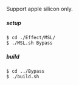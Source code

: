 Support apple silicon only.

##### setup

```
$ cd ./Effect/MSL/
$ ./MSL.sh Bypass
```

##### build
```
$ cd ../Bypass
$ ./build.sh
```
